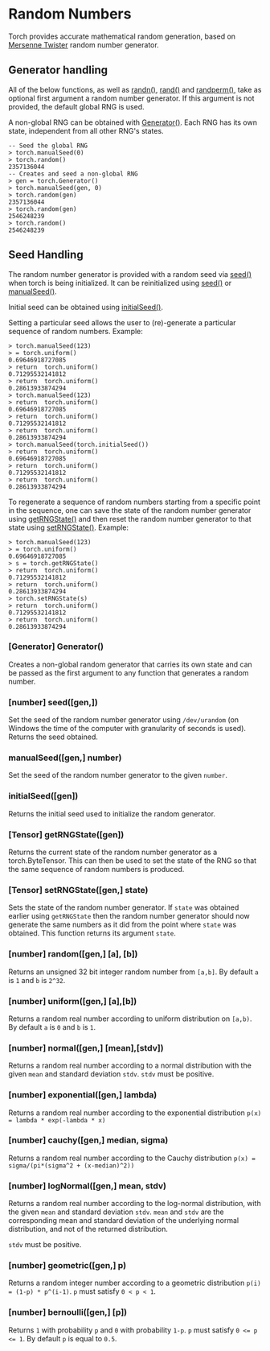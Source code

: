 <a name="torch.random.dok"></a>
# Random Numbers #

Torch provides accurate mathematical random generation, based on
[Mersenne Twister](http://www.math.sci.hiroshima-u.ac.jp/~m-mat/MT/emt.html)
random number generator.

<a name=":torch.gen.dok"></a>
## Generator handling ##

All of the below functions, as well as [randn()](maths.md#torch.randn),
[rand()](maths.md#torch.rand) and [randperm()](maths.md#torch.randperm),
take as optional first argument a random number generator.
If this argument is not provided, the default global RNG is used.

A non-global RNG can be obtained with [Generator()](#torch.Generator).
Each RNG has its own state, independent from all other RNG's states.

```
-- Seed the global RNG
> torch.manualSeed(0)
> torch.random()
2357136044
-- Creates and seed a non-global RNG
> gen = torch.Generator()
> torch.manualSeed(gen, 0)
> torch.random(gen)
2357136044
> torch.random(gen)
2546248239
> torch.random()
2546248239
```

<a name=":torch.seed.dok"></a>
## Seed Handling ##

The random number generator is provided with a random seed via
[seed()](#torch.seed) when torch is being initialized. It can be
reinitialized using [seed()](#torch.seed) or [manualSeed()](#torch.manualSeed).

Initial seed can be obtained using [initialSeed()](#torch.initialSeed).

Setting a particular seed allows the user to (re)-generate a particular sequence
of random numbers. Example:

```
> torch.manualSeed(123)
> = torch.uniform()
0.69646918727085
> return  torch.uniform()
0.71295532141812
> return  torch.uniform()
0.28613933874294
> torch.manualSeed(123)
> return  torch.uniform()
0.69646918727085
> return  torch.uniform()
0.71295532141812
> return  torch.uniform()
0.28613933874294
> torch.manualSeed(torch.initialSeed())
> return  torch.uniform()
0.69646918727085
> return  torch.uniform()
0.71295532141812
> return  torch.uniform()
0.28613933874294
```

To regenerate a sequence of random numbers starting from a specific point
in the sequence, one can save the state of the random number generator
using [getRNGState()](#torch.getRNGState) and then reset the random number
generator to that state using [setRNGState()](#torch.setRNGState). Example:

```
> torch.manualSeed(123)
> = torch.uniform()
0.69646918727085
> s = torch.getRNGState()
> return  torch.uniform()
0.71295532141812
> return  torch.uniform()
0.28613933874294
> torch.setRNGState(s)
> return  torch.uniform()
0.71295532141812
> return  torch.uniform()
0.28613933874294
```

<a name="torch.Generator"></a>
### [Generator] Generator() ###

Creates a non-global random generator that carries its own state and can be
passed as the first argument to any function that generates a random number.

<a name="torch.seed"></a>
### [number] seed([gen,]) ###

Set the seed of the random number generator using `/dev/urandom`
(on Windows the time of the computer with granularity of seconds is used).
Returns the seed obtained.

<a name="torch.manualSeed"></a>
### manualSeed([gen,] number) ###

Set the seed of the random number generator to the given `number`.

<a name="torch.initialSeed"></a>
### initialSeed([gen]) ###

Returns the initial seed used to initialize the random generator.

<a name="torch.getRNGState"></a>
### [Tensor] getRNGState([gen]) ###
Returns the current state of the random number generator as a torch.ByteTensor.
This can then be used to set the state of the RNG so that the same sequence of
random numbers is produced.

<a name="torch.setRNGState"></a>
### [Tensor] setRNGState([gen,] state) ###
Sets the state of the random number generator. If `state` was obtained earlier
using `getRNGState` then the random number generator should now generate the
same numbers as it did from the point where `state` was obtained. This function
returns its argument `state`.

<a name="torch.random"></a>
### [number] random([gen,] [a], [b]) ###

Returns an unsigned 32 bit integer random number from `[a,b]`. By default `a` is `1` and `b` is `2^32`.

<a name="torch.uniform"></a>
### [number] uniform([gen,] [a],[b]) ###

Returns a random real number according to uniform distribution on `[a,b)`. By default `a` is `0` and `b` is `1`.

<a name="torch.normal"></a>
### [number] normal([gen,] [mean],[stdv]) ###

Returns a random real number according to a normal distribution with the given `mean` and standard deviation `stdv`.
`stdv` must be positive.

<a name="torch.exponential"></a>
### [number] exponential([gen,] lambda) ###

Returns a random real number according to the exponential distribution
`p(x) = lambda * exp(-lambda * x)`

<a name="torch.cauchy"></a>
### [number] cauchy([gen,] median, sigma) ###

Returns a random real number according to the Cauchy distribution
`p(x) = sigma/(pi*(sigma^2 + (x-median)^2))`

<a name="torch.logNormal"></a>
### [number] logNormal([gen,] mean, stdv) ###

Returns a random real number according to the log-normal distribution, with
the given `mean` and standard deviation `stdv`.
`mean` and `stdv` are the corresponding mean and standard deviation of the underlying normal distribution, 
and not of the returned distribution.

`stdv` must be positive.

<a name="torch.geometric"></a>
### [number] geometric([gen,] p) ###

Returns a random integer number according to a geometric distribution
`p(i) = (1-p) * p^(i-1)`. `p` must satisfy `0 < p < 1`.

<a name="torch.bernoulli"></a>
### [number] bernoulli([gen,] [p]) ###

Returns `1` with probability `p` and `0` with probability `1-p`. `p` must satisfy `0 <= p <= 1`.
By default `p` is equal to `0.5`.
